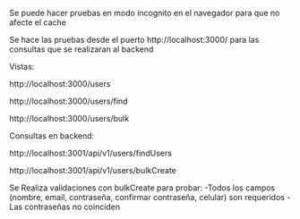 Se puede hacer pruebas en modo incognito en el navegador para que no afecte el cache

Se hace las pruebas desde el puerto http://localhost:3000/
para las consultas que se realizaran al backend 

Vistas:

http://localhost:3000/users

http://localhost:3000/users/find 

http://localhost:3000/users/bulk

Consultas en backend:

http://localhost:3001/api/v1/users/findUsers

http://localhost:3001/api/v1/users/bulkCreate

Se Realiza validaciones con bulkCreate para probar:
-Todos los campos (nombre, email, contraseña, confirmar contraseña, celular) son requeridos
-Las contraseñas no coinciden


